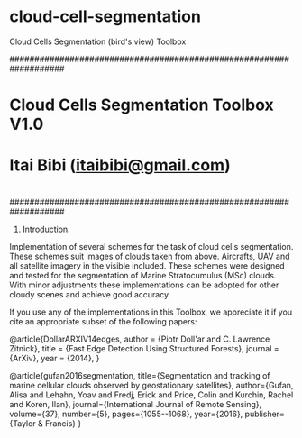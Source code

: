 # cloud-cell-segmentation
Cloud Cells Segmentation (bird's view) Toolbox

###################################################################
#                                                                 #
#    Cloud Cells Segmentation Toolbox V1.0                        #
#    Itai Bibi (itaibibi@gmail.com)                               #
#                                                                 #
###################################################################

1. Introduction.

Implementation of several schemes for the task of cloud cells segmentation. These schemes suit images of clouds taken from above. Aircrafts, UAV and all satellite imagery in the visible included. These schemes were designed and tested for the segmentation of Marine Stratocumulus (MSc) clouds. With minor adjustments these implementations can be adopted for other cloudy scenes and achieve good accuracy.

If you use any of the implementations in this Toolbox, we appreciate it if you cite an appropriate subset of the following papers:

@article{DollarARXIV14edges,
 author = {Piotr Doll\'ar and C. Lawrence Zitnick},
 title = {Fast Edge Detection Using Structured Forests},
 journal = {ArXiv},
 year = {2014}, 
}

@article{gufan2016segmentation,
  title={Segmentation and tracking of marine cellular clouds observed by geostationary satellites},
  author={Gufan, Alisa and Lehahn, Yoav and Fredj, Erick and Price, Colin and Kurchin, Rachel and Koren, Ilan},
  journal={International Journal of Remote Sensing},
  volume={37},
  number={5},
  pages={1055--1068},
  year={2016},
  publisher={Taylor \& Francis}
}

